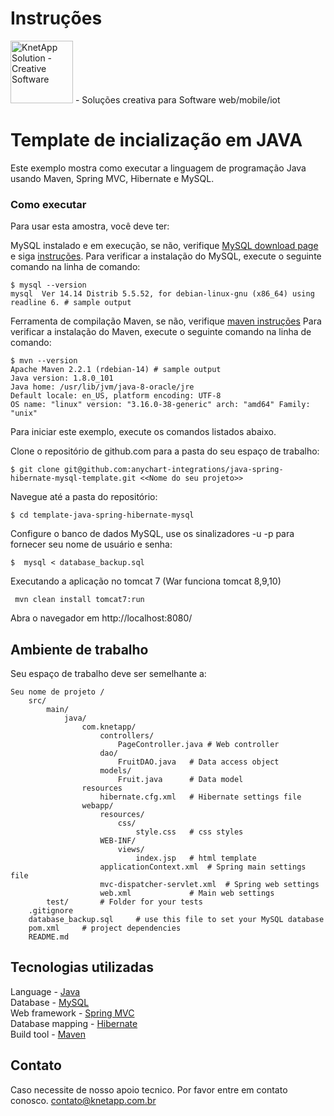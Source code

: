 # Instruções
[<img src="https://sistema.wvetro.com.br/wvetro/download/knetapp.jpg" width="100px" alt="KnetApp Solution - Creative Software">](https://www.knetapp.com.br) - Soluções creativa para Software web/mobile/iot
# Template de incialização em JAVA

Este exemplo mostra como executar a linguagem de programação Java usando Maven, Spring MVC, Hibernate e MySQL.

### Como executar
Para usar esta amostra, você deve ter:

MySQL instalado e em execução, se não, verifique [MySQL download page](https://dev.mysql.com/downloads/installer/) e siga [instruções](http://dev.mysql.com/doc/refman/5.7/en/installing.html).
Para verificar a instalação do MySQL, execute o seguinte comando na linha de comando:
```
$ mysql --version
mysql  Ver 14.14 Distrib 5.5.52, for debian-linux-gnu (x86_64) using readline 6. # sample output
```
Ferramenta de compilação Maven, se não, verifique [maven instruções](https://maven.apache.org/install.html)
Para verificar a instalação do Maven, execute o seguinte comando na linha de comando:
```
$ mvn --version
Apache Maven 2.2.1 (rdebian-14) # sample output
Java version: 1.8.0_101
Java home: /usr/lib/jvm/java-8-oracle/jre
Default locale: en_US, platform encoding: UTF-8
OS name: "linux" version: "3.16.0-38-generic" arch: "amd64" Family: "unix"
```
Para iniciar este exemplo, execute os comandos listados abaixo.

Clone o repositório de github.com para a pasta do seu espaço de trabalho:

```
$ git clone git@github.com:anychart-integrations/java-spring-hibernate-mysql-template.git <<Nome do seu projeto>>
```

Navegue até a pasta do repositório:
```
$ cd template-java-spring-hibernate-mysql
```

Configure o banco de dados MySQL, use os sinalizadores -u -p para fornecer seu nome de usuário e senha:
```
$  mysql < database_backup.sql
```

Executando a aplicação no tomcat 7 (War funciona tomcat 8,9,10)
```
 mvn clean install tomcat7:run
```
Abra o navegador em http://localhost:8080/

## Ambiente de trabalho
Seu espaço de trabalho deve ser semelhante a:
```
Seu nome de projeto /
    src/
        main/
            java/
                com.knetapp/
                    controllers/
                        PageController.java # Web controller
                    dao/
                        FruitDAO.java   # Data access object
                    models/
                        Fruit.java      # Data model
                resources
                    hibernate.cfg.xml   # Hibernate settings file
                webapp/
                    resources/
                        css/
                            style.css   # css styles
                    WEB-INF/
                        views/
                            index.jsp   # html template
                    applicationContext.xml  # Spring main settings file
                    mvc-dispatcher-servlet.xml  # Spring web settings
                    web.xml             # Main web settings
        test/       # Folder for your tests
    .gitignore
    database_backup.sql     # use this file to set your MySQL database
    pom.xml     # project dependencies
    README.md
```

## Tecnologias utilizadas 
Language            - [Java](https://java.com)<br />
Database            - [MySQL](https://www.mysql.com/)<br />
Web framework       - [Spring MVC](http://docs.spring.io/spring/docs/current/spring-framework-reference/html/mvc.html)<br />
Database mapping    - [Hibernate](http://hibernate.org/)<br />
Build tool          - [Maven](https://maven.apache.org/)

## Contato 
Caso necessite de nosso apoio tecnico. Por favor entre em contato conosco. <contato@knetapp.com.br>
